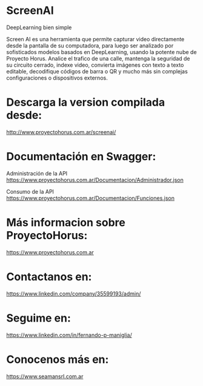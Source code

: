 # ScreenAI

DeepLearning bien simple

Screen AI es una herramienta que permite capturar video directamente desde la pantalla de su computadora, para luego ser analizado por sofisticados modelos basados en DeepLearning, usando la potente nube de Proyecto Horus. Analice el trafico de una calle, mantenga la seguridad de su circuito cerrado, indexe video, convierta imágenes con texto a texto editable, decodifique códigos de barra o QR y mucho más sin complejas configuraciones o dispositivos externos.

# Descarga la version compilada desde:

http://www.proyectohorus.com.ar/screenai/

# Documentación en Swagger:

Administración de la API
https://www.proyectohorus.com.ar/Documentacion/Administrador.json


Consumo de la API
https://www.proyectohorus.com.ar/Documentacion/Funciones.json

# Más informacion sobre ProyectoHorus:

https://www.proyectohorus.com.ar

# Contactanos en:
https://www.linkedin.com/company/35599193/admin/

# Seguime en:
https://www.linkedin.com/in/fernando-p-maniglia/

# Conocenos más en:
https://www.seamansrl.com.ar
